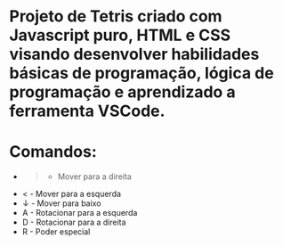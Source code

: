 # Projeto de Tetris criado com Javascript puro, HTML e CSS visando desenvolver habilidades básicas de programação, lógica de programação e aprendizado a ferramenta VSCode.

# Comandos:

- > - Mover para a direita
- < - Mover para a esquerda
- ↓ - Mover para baixo
- A - Rotacionar para a esquerda
- D - Rotacionar para a direita
- R - Poder especial

